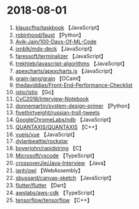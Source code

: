 # 2018-08-01

1. [klauscfhq/taskbook](https://github.com/klauscfhq/taskbook) 【JavaScript】
2. [robinhood/faust](https://github.com/robinhood/faust) 【Python】
3. [Avik-Jain/100-Days-Of-ML-Code](https://github.com/Avik-Jain/100-Days-Of-ML-Code) 
4. [jxnblk/mdx-deck](https://github.com/jxnblk/mdx-deck) 【JavaScript】
5. [faressoft/terminalizer](https://github.com/faressoft/terminalizer) 【JavaScript】
6. [trekhleb/javascript-algorithms](https://github.com/trekhleb/javascript-algorithms) 【JavaScript】
7. [apexcharts/apexcharts.js](https://github.com/apexcharts/apexcharts.js) 【JavaScript】
8. [grain-lang/grain](https://github.com/grain-lang/grain) 【OCaml】
9. [thedaviddias/Front-End-Performance-Checklist](https://github.com/thedaviddias/Front-End-Performance-Checklist) 
10. [istio/istio](https://github.com/istio/istio) 【Go】
11. [CyC2018/Interview-Notebook](https://github.com/CyC2018/Interview-Notebook) 
12. [donnemartin/system-design-primer](https://github.com/donnemartin/system-design-primer) 【Python】
13. [fivethirtyeight/russian-troll-tweets](https://github.com/fivethirtyeight/russian-troll-tweets) 
14. [GoogleChromeLabs/ndb](https://github.com/GoogleChromeLabs/ndb) 【JavaScript】
15. [QUANTAXIS/QUANTAXIS](https://github.com/QUANTAXIS/QUANTAXIS) 【C++】
16. [vuejs/vue](https://github.com/vuejs/vue) 【JavaScript】
17. [dylanbeattie/rockstar](https://github.com/dylanbeattie/rockstar) 
18. [boyerjohn/rapidstring](https://github.com/boyerjohn/rapidstring) 【C】
19. [Microsoft/vscode](https://github.com/Microsoft/vscode) 【TypeScript】
20. [crossoverJie/Java-Interview](https://github.com/crossoverJie/Java-Interview) 【Java】
21. [ianh/owl](https://github.com/ianh/owl) 【WebAssembly】
22. [sbussard/canvas-sketch](https://github.com/sbussard/canvas-sketch) 【JavaScript】
23. [flutter/flutter](https://github.com/flutter/flutter) 【Dart】
24. [awslabs/aws-cdk](https://github.com/awslabs/aws-cdk) 【TypeScript】
25. [tensorflow/tensorflow](https://github.com/tensorflow/tensorflow) 【C++】
